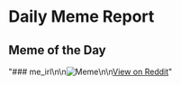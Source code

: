 # Daily Meme Report

## Meme of the Day
"### me_irl\n\n![Meme](https://i.redd.it/1doggjcxsm3f1.png)\n\n[View on Reddit](https://redd.it/1kxzjmn)"
